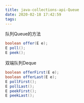```yaml
---
title: java-collections-api-Queue
date: 2020-02-18 17:42:59
tags:
---
```


队列Queue的方法

```java
boolean offer(E e);
E poll();
E peek();
```

双端队列Deque

```java
boolean offerFirst(E e);
boolean offerLast(E e);
E pollFirst();
E pollLast();
E peekFirst();
E peekLast();
```

